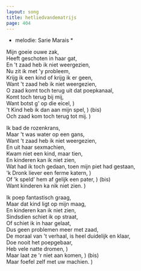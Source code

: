 ```yaml
---
layout: song
title: hetliedvandematrijs
page: 404
---
```


* melodie: Sarie Marais *  

Mijn goeie ouwe zak,  
Heeft geschoten in haar gat,  
En 't zaad heb ik niet weergezien,  
Nu zit ik met 'y probleem,  
Krijg ik een kind of krijg ik er geen,  
Want 't zaad heb ik niet weergezien,  
O zaad komt toch terug uit dat poepkanaal,  
Komt toch terug bij mij,  
Want botst g' op die eicel,		)  
't Kind heb ik dan aan mijn spel,	) (bis)  
Och zaad kom toch terug tot mij.	)  

Ik bad de rozenkrans,  
Maar 't was water op een gans,  
Want 't zaad heb ik niet weergezien,  
En uit haar sexmachien,  
Kwam niet een kind, maar tien,  
En kinderen kan ik niet zien,  
Wat had ik toch gedaan, toen mijn piet had gestaan,  
'k Dronk liever een ferme katern,	)  
Of 'k speld' hem af gelijk een pater,	) (bis)  
Want kinderen ka nik niet zien.		)  

Ik poep fantastisch graag,  
Maar dat kind ligt op mijn maag,  
En kinderen kan ik niet zien,  
Sindsdien schiet ik op straat,  
Of schiet ik in haar gelaat,  
Dus geen problemen meer met zaad,  
De moraal van 't verhaal, is heel duidelijk en klaar,  
Doe nooit het poepgebaar,  
Heb vele natte dromen,		 )  
Maar laat ze 'r niet aan komen,	 ) (bis)  
Maar foefel zelf met uw machien. )  
